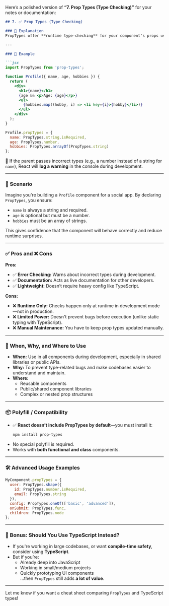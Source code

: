 Here’s a polished version of **“7. Prop Types (Type Checking)”** for your notes or documentation:

```markdown
## 7. ✅ Prop Types (Type Checking)

### 🧠 Explanation
PropTypes offer **runtime type-checking** for your component's props using the `prop-types` library. This helps developers catch bugs and validate props during development, improving component reliability.

---

### 🧪 Example

```jsx
import PropTypes from 'prop-types';

function Profile({ name, age, hobbies }) {
  return (
    <div>
      <h1>{name}</h1>
      {age && <p>Age: {age}</p>}
      <ul>
        {hobbies.map((hobby, i) => <li key={i}>{hobby}</li>)}
      </ul>
    </div>
  );
}

Profile.propTypes = {
  name: PropTypes.string.isRequired,
  age: PropTypes.number,
  hobbies: PropTypes.arrayOf(PropTypes.string)
};
```

🧩 If the parent passes incorrect types (e.g., a number instead of a string for `name`), React will **log a warning** in the console during development.

---

### 📖 Scenario

Imagine you're building a `Profile` component for a social app. By declaring `PropTypes`, you ensure:
- `name` is always a string and required.
- `age` is optional but must be a number.
- `hobbies` must be an array of strings.

This gives confidence that the component will behave correctly and reduce runtime surprises.

---

### ✅ Pros and ❌ Cons

**Pros:**
- ✅ **Error Checking:** Warns about incorrect types during development.
- ✅ **Documentation:** Acts as live documentation for other developers.
- ✅ **Lightweight:** Doesn’t require heavy config like TypeScript.

**Cons:**
- ❌ **Runtime Only:** Checks happen only at runtime in development mode—not in production.
- ❌ **Limited Power:** Doesn't prevent bugs before execution (unlike static typing with TypeScript).
- ❌ **Manual Maintenance:** You have to keep prop types updated manually.

---

### 📌 When, Why, and Where to Use

- **When:** Use in all components during development, especially in shared libraries or public APIs.
- **Why:** To prevent type-related bugs and make codebases easier to understand and maintain.
- **Where:** 
  - Reusable components
  - Public/shared component libraries
  - Complex or nested prop structures

---

### 📦 Polyfill / Compatibility

- ✅ **React doesn’t include PropTypes by default**—you must install it:
  ```bash
  npm install prop-types
  ```
- No special polyfill is required.
- Works with **both functional and class** components.

---

### 🛠 Advanced Usage Examples

```jsx
MyComponent.propTypes = {
  user: PropTypes.shape({
    id: PropTypes.number.isRequired,
    email: PropTypes.string
  }),
  config: PropTypes.oneOf(['basic', 'advanced']),
  onSubmit: PropTypes.func,
  children: PropTypes.node
};
```

---

### 🚀 Bonus: Should You Use TypeScript Instead?

- If you're working in large codebases, or want **compile-time safety**, consider using **TypeScript**.
- But if you’re:
  - Already deep into JavaScript
  - Working in small/medium projects
  - Quickly prototyping UI components  
  ...then `PropTypes` still adds **a lot of value**.

---

Let me know if you want a cheat sheet comparing `PropTypes` and TypeScript types!
```
